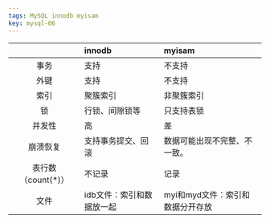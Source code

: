 ```yaml
---
tags: MySQL innodb myisam
key: mysql-06
---
```


|                    | innodb                    | myisam                           |
| :----------------: | :------------------------ | :------------------------------- |
|        事务        | 支持                      | 不支持                           |
|        外键        | 支持                      | 不支持                           |
|        索引        | 聚簇索引                  | 非聚簇索引                       |
|         锁         | 行锁、间隙锁等            | 只支持表锁                       |
|       并发性       | 高                        | 差                               |
|      崩溃恢复      | 支持事务提交、回滚        | 数据可能出现不完整、不一致。     |
| 表行数（count(*)） | 不记录                    | 记录                             |
|        文件        | idb文件：索引和数据放一起 | myi和myd文件：索引和数据分开存放 |

